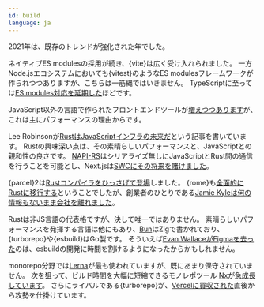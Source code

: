 ```yaml
---
id: build
language: ja
---
```


2021年は、既存のトレンドが強化された年でした。

ネイティブES modulesの採用が続き、{vite}は広く受け入れられました。
一方Node.jsエコシステムにおいても{vitest}のようなES modulesフレームワークが作られつつありますが、こちらは一筋縄ではいきません。
TypeScriptに至っては[ES modules対応を延期した](https://devblogs.microsoft.com/typescript/announcing-typescript-4-5/#esm-nodejs)ほどです。

JavaScript以外の言語で作られたフロントエンドツールが[増えつつあります](https://github.com/RobinCsl/awesome-js-tooling-not-in-js)が、これは主にパフォーマンスの理由からです。

Lee Robinsonが[RustはJavaScriptインフラの未来だ](https://leerob.io/blog/rust)という記事を書いています。
Rustの興味深い点は、その素晴らしいパフォーマンスと、JavaScriptとの親和性の良さです。
[NAPI-RS](https://napi.rs/)はシリアライズ無しにJavaScriptとRust間の通信を行うことを可能とし、Next.jsは[SWCにその将来を賭けました](https://nextjs.org/blog/next-12#faster-builds-and-fast-refresh-with-rust-compiler)。

{parcel}2は[Rustコンパイラをひっさげて登場](https://parceljs.org/blog/v2/)しました。
{rome}も[全面的にRustに移行する](https://rome.tools/blog/2021/09/21/rome-will-be-rewritten-in-rust)ということでしたが、創業者のひとりである[Jamie Kyleは何の情報もないまま会社を離れました](https://twitter.com/buildsghost/status/1471523960479121408)。

Rustは非JS言語の代表格ですが、決して唯一ではありません。
素晴らしいパフォーマンスを発揮する言語は他にもあり、[Bun](http://bun.sh/)はZigで書かれており、{turborepo}や{esbuild}はGo製です。
そういえば[Evan WallaceがFigmaを去った](https://twitter.com/evanwallace/status/1475685056454836229)のは、esbuildの開発に時間を割けるようになったからかもしれません。

monorepo分野では[Lerna](https://github.com/lerna/lerna)が最も使われていますが、既にあまり保守されていません。
次を狙って、ビルド時間を大幅に短縮できるモノレポツール [Nx](https://nx.dev/)が[急成長しています](https://twitter.com/victorsavkin/status/1476618225551036427)。
さらにライバルである{turborepo}が、[Vercelに買収された](https://vercel.com/blog/vercel-acquires-turborepo)直後から攻勢を仕掛けています。
